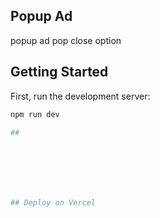 ## Popup Ad
popup ad
pop close option

## Getting Started

First, run the development server:

```bash
npm run dev

## 







## Deploy on Vercel



